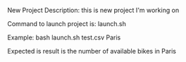 New Project
Description: this is new project I'm working on

Command to launch project is: launch.sh <OUTPUT FILE PATH> <TOWN>

Example:
bash launch.sh test.csv Paris

Expected is result is the number of available bikes in Paris